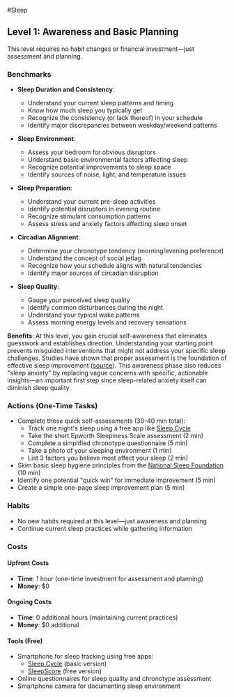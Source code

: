 #Sleep

## Level 1: Awareness and Basic Planning

This level requires no habit changes or financial investment—just assessment and planning.

### Benchmarks
- **Sleep Duration and Consistency**: 
  - Understand your current sleep patterns and timing
  - Know how much sleep you typically get
  - Recognize the consistency (or lack thereof) in your schedule
  - Identify major discrepancies between weekday/weekend patterns

- **Sleep Environment**: 
  - Assess your bedroom for obvious disruptors
  - Understand basic environmental factors affecting sleep
  - Recognize potential improvements to sleep space
  - Identify sources of noise, light, and temperature issues

- **Sleep Preparation**: 
  - Understand your current pre-sleep activities
  - Identify potential disruptors in evening routine
  - Recognize stimulant consumption patterns
  - Assess stress and anxiety factors affecting sleep onset

- **Circadian Alignment**: 
  - Determine your chronotype tendency (morning/evening preference)
  - Understand the concept of social jetlag
  - Recognize how your schedule aligns with natural tendencies
  - Identify major sources of circadian disruption

- **Sleep Quality**: 
  - Gauge your perceived sleep quality
  - Identify common disturbances during the night
  - Understand your typical wake patterns
  - Assess morning energy levels and recovery sensations

**Benefits**: At this level, you gain crucial self-awareness that eliminates guesswork and establishes direction. Understanding your starting point prevents misguided interventions that might not address your specific sleep challenges. Studies have shown that proper assessment is the foundation of effective sleep improvement ([source](https://aasm.org/)). This awareness phase also reduces "sleep anxiety" by replacing vague concerns with specific, actionable insights—an important first step since sleep-related anxiety itself can diminish sleep quality.

### Actions (One-Time Tasks)
- Complete these quick self-assessments (30-40 min total):
  - Track one night's sleep using a free app like [Sleep Cycle](https://www.sleepcycle.com/)
  - Take the short Epworth Sleepiness Scale assessment (2 min)
  - Complete a simplified chronotype questionnaire (5 min)
  - Take a photo of your sleeping environment (1 min)
  - List 3 factors you believe most affect your sleep (2 min)
- Skim basic sleep hygiene principles from the [National Sleep Foundation](https://www.sleepfoundation.org/) (10 min)
- Identify one potential "quick win" for immediate improvement (5 min)
- Create a simple one-page sleep improvement plan (5 min)

### Habits
- No new habits required at this level—just awareness and planning
- Continue current sleep practices while gathering information

### Costs
#### Upfront Costs
- **Time**: 1 hour (one-time investment for assessment and planning)
- **Money**: $0

#### Ongoing Costs
- **Time**: 0 additional hours (maintaining current practices)
- **Money**: $0 additional

#### Tools (Free)
- Smartphone for sleep tracking using free apps:
  * [Sleep Cycle](https://www.sleepcycle.com/) (basic version)
  * [SleepScore](https://www.sleepscore.com/) (free version)
- Online questionnaires for sleep quality and chronotype assessment
- Smartphone camera for documenting sleep environment

